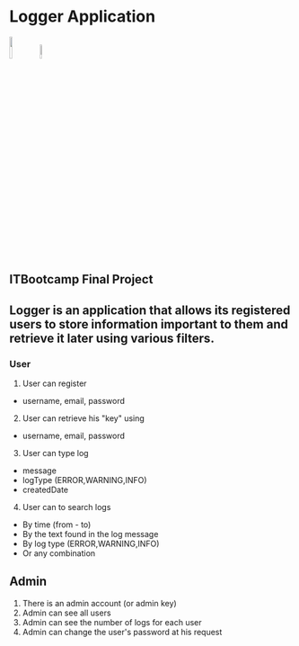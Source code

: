 # Logger Application  
<code><img width="10%" src="https://www.vectorlogo.zone/logos/java/java-icon.svg"></code>
<code><img width="8%" src="https://www.vectorlogo.zone/logos/springio/springio-icon.svg"></code>

## ITBootcamp Final Project 

**Logger** is an application that allows its registered users to store information important to them and retrieve it later using various filters.
---

### User 
1. User can register 
- username, email, password 
2. User can retrieve his "key" using 
- username, email, password 
3. User can type log 
- message 
- logType (ERROR,WARNING,INFO) 
- createdDate 
4. User can to search logs 
- By time (from - to) 
- By the text found in the log message 
- By log type (ERROR,WARNING,INFO) 
- Or any combination

## Admin 
1. There is an admin account (or admin key) 
2. Admin can see all users 
3. Admin can see the number of logs for each user 
4. Admin can change the user's password at his request

